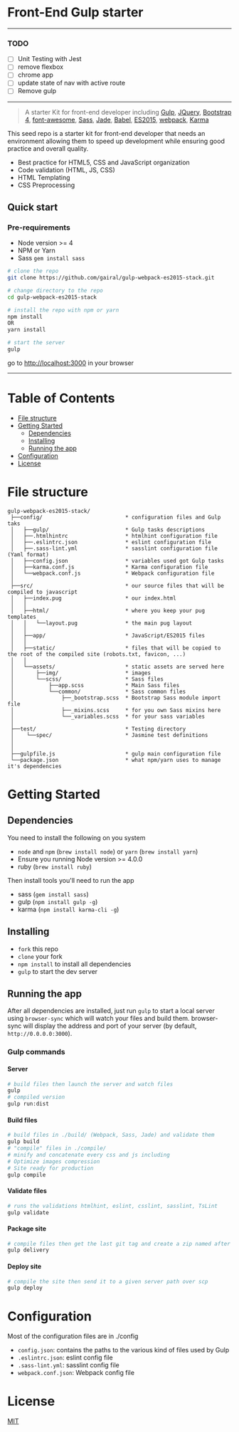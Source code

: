 # Front-End Gulp starter

---

### TODO
- [ ] Unit Testing with Jest
- [ ] remove flexbox
- [ ] chrome app
- [ ] update state of nav with active route
- [ ] Remove gulp

---

> A starter Kit for front-end developer including [Gulp](http://gulpjs.com), [JQuery](https://github.com/jquery/jquery), [Bootstrap 4](https://v4-alpha.getbootstrap.com), [font-awesome](http://fontawesome.io), [Sass](http://sass-lang.com), [Jade](http://jade-lang.com), [Babel](https://babeljs.io), [ES2015](https://babeljs.io/docs/learn-es2015/), [webpack](http://webpack.github.io), [Karma](https://karma-runner.github.io/)

This seed repo is a starter kit for front-end developer that needs an environment allowing them to speed up development while ensuring good practice and overall quality.

* Best practice for HTML5, CSS and JavaScript organization
* Code validation (HTML, JS, CSS)
* HTML Templating
* CSS Preprocessing

## Quick start
### Pre-requirements
* Node version >= 4
* NPM or Yarn
* Sass `gem install sass`

```bash
# clone the repo
git clone https://github.com/gairal/gulp-webpack-es2015-stack.git

# change directory to the repo
cd gulp-webpack-es2015-stack

# install the repo with npm or yarn
npm install
OR
yarn install

# start the server
gulp
```
go to [http://localhost:3000](http://localhost:3000) in your browser

---

# Table of Contents
* [File structure](#file-structure)
* [Getting Started](#getting-started)
    * [Dependencies](#dependencies)
    * [Installing](#installing)
    * [Running the app](#running-the-app)
* [Configuration](#configuration)
* [License](#license)

# File structure
```
gulp-webpack-es2015-stack/
 ├──config/                          * configuration files and Gulp taks
 │   ├──gulp/                        * Gulp tasks descriptions
 │   ├──.htmlhintrc                  * htmlhint configuration file
 │   ├──.eslintrc.json               * eslint configuration file
 │   ├──.sass-lint.yml               * sasslint configuration file (Yaml format)
 │   ├──config.json                  * variables used got Gulp tasks
 │   ├──karma.conf.js                * Karma configuration file
 │   └──webpack.conf.js              * Webpack configuration file
 │
 ├──src/                             * our source files that will be compiled to javascript
 │   ├──index.pug                    * our index.html
 │   │
 │   ├──html/                        * where you keep your pug templates
 │   │   └──layout.pug               * the main pug layout
 │   │
 │   ├──app/                         * JavaScript/ES2015 files
 │   │
 │   ├──static/                      * files that will be copied to the root of the compiled site (robots.txt, favicon, ...)
 │   │
 │   └──assets/                      * static assets are served here
 │       ├──img/                     * images
 │       └──scss/                    * Sass files
 │           ├──app.scss             * Main Sass files
 │           └──common/              * Sass common files
 │               ├──_bootstrap.scss  * Bootstrap Sass module import file
 │               ├──_mixins.scss     * for you own Sass mixins here
 │               └──_variables.scss  * for your sass variables
 │
 ├──test/                            * Testing directory
 │    └──spec/                       * Jasmine test definitions
 │
 │
 ├──gulpfile.js                      * gulp main configuration file
 └──package.json                     * what npm/yarn uses to manage it's dependencies
```
# Getting Started
## Dependencies
You need to install the following on you system
* `node` and `npm` (`brew install node`) or `yarn` (`brew install yarn`)
* Ensure you running Node version >= 4.0.0
* ruby (`brew install ruby`)

Then install tools you'll need to run the app
* sass (`gem install sass`)
* gulp (`npm install gulp -g`)
* karma (`npm install karma-cli -g`)

## Installing
* `fork` this repo
* `clone` your fork
* `npm install` to install all dependencies
* `gulp` to start the dev server

## Running the app
After all dependencies are installed, just run `gulp` to start a local server using `browser-sync` which will watch your files and build them.
browser-sync will display the address and port of your server (by default, `http://0.0.0.0:3000`).

### Gulp commands
#### Server
```bash
# build files then launch the server and watch files
gulp
# compiled version
gulp run:dist
```
#### Build files
```bash
# build files in ./build/ (Webpack, Sass, Jade) and validate them
gulp build
# "compile" files in ./compile/
# minify and concatenate every css and js including
# Optimize images compression
# Site ready for production
gulp compile
```
#### Validate files
```bash
# runs the validations htmlhint, eslint, csslint, sasslint, TsLint
gulp validate
```
#### Package site
```bash
# compile files then get the last git tag and create a zip named after it
gulp delivery
```
#### Deploy site
```bash
# compile the site then send it to a given server path over scp
gulp deploy
```
# Configuration
Most of the configuration files are in ./config
* `config.json`: contains the paths to the various kind of files used by Gulp
* `.eslintrc.json`: eslint config file
* `.sass-lint.yml`: sasslint config file
* `webpack.conf.json`: Webpack config file

# License
[MIT](/LICENSE.md)
